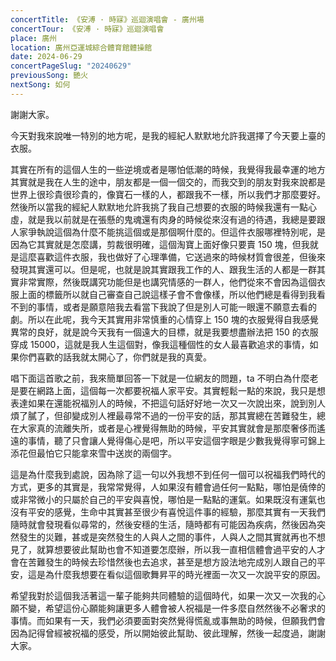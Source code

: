 ```yaml
---
concertTitle: 《安溥 · 時寐》巡迴演唱會 - 廣州場
concertTour: 《安溥 · 時寐》巡迴演唱會
place: 廣州
location: 廣州亞運城綜合體育館體操館
date: 2024-06-29
concertPageSlug: "20240629"
previousSong: 艷火
nextSong: 如何
---
```

謝謝大家。

今天對我來說唯一特別的地方呢，是我的經紀人默默地允許我選擇了今天要上臺的衣服。

其實在所有的這個人生的一些逆境或者是哪怕低潮的時候，我覺得我最幸運的地方其實就是我在人生的途中，朋友都是一個一個交的，而我交到的朋友對我來說都是世界上很珍貴很珍貴的，像寶石一樣的人，都跟我不一樣，所以我們才那麼要好。然後所以當我的經紀人默默地允許我挑了我自己想要的衣服的時候我還有一點心虛，就是我以前就是在張懸的鬼魂還有肉身的時候從來沒有過的待遇，我總是要跟人家爭執說這個為什麼不能挑這個或是那個啊什麼的。但這件衣服哪裡特別呢，是因為它其實就是怎麼講，剪裁很明確，這個淘寶上面好像只要賣 150 塊，但我就是這麼喜歡這件衣服，我也做好了心理準備，它送過來的時候材質會很差，但後來發現其實還可以。但是呢，也就是說其實跟我工作的人、跟我生活的人都是一群其實非常實際，然後既講究功能但是也講究情感的一群人，他們從來不會因為這個衣服上面的標籤所以就自己審查自己說這樣子會不會像樣，所以他們總是看得到我看不到的事情，或者是願意陪我去看當下我說了但是別人可能一眼還不願意去看的劇。所以在此呢，我今天其實用非常慎重的心情穿上 150 塊的衣服覺得自我感覺異常的良好，就是說今天我有一個遠大的目標，就是我要想盡辦法把 150 的衣服穿成 15000，這就是我人生這個對，像我這種個性的女人最喜歡追求的事情，如果你們喜歡的話我就太開心了，你們就是我的真愛。

唱下面這首歌之前，我來簡單回答一下就是一位網友的問題，ta 不明白為什麼老是要在網路上面，這個每一次都要祝福人家平安。其實輕鬆一點的來說，我只是想表達如果在還能祝福別人的時候，不把這句話好好地一次又一次說出來，說到別人煩了膩了，但卻變成別人裡最尋常不過的一份平安的話，那其實總在苦難發生，總在大家真的流離失所，或者是心裡覺得無助的時候，平安其實就會是那麼奢侈而遙遠的事情，聽了只會讓人覺得傷心是吧，所以平安這個字眼是少數我覺得寧可錦上添花但最怕它只能拿來雪中送炭的兩個字。

這是為什麼我到處說，因為除了這一句以外我想不到任何一個可以祝福我們時代的方式，更多的其實是，我常常覺得，人如果沒有體會過任何一點點，哪怕是僥倖的或非常微小的只屬於自己的平安與喜悅，哪怕是一點點的運氣。如果既沒有運氣也沒有平安的感覺，生命中其實甚至很少有喜悅這件事的經驗，那麼其實有一天我們隨時就會發現看似尋常的，然後安穩的生活，隨時都有可能因為疾病，然後因為突然發生的災難，甚或是突然發生的人與人之間的事件，人與人之間其實就再也不想見了，就算想要彼此幫助也會不知道要怎麼辦，所以我一直相信體會過平安的人才會在苦難發生的時候去珍惜然後也去追求，甚至是想方設法地完成別人跟自己的平安，這是為什麼我想要在看似這個歌舞昇平的時光裡面一次又一次說平安的原因。

希望我對於這個我活著這一輩子能夠共同體驗的這個時代，如果一次又一次我的心願不變，希望這份心願能夠讓更多人體會被人祝福是一件多麼自然然後不必奢求的事情。而如果有一天，我們必須要面對突然覺得慌亂或事無助的時候，但願我們會因為記得曾經被祝福的感受，所以開始彼此幫助、彼此理解，然後一起度過，謝謝大家。